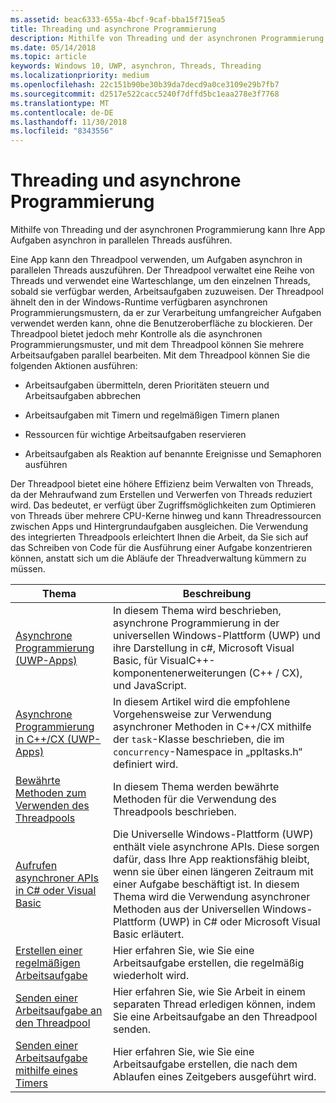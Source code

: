 ```yaml
---
ms.assetid: beac6333-655a-4bcf-9caf-bba15f715ea5
title: Threading und asynchrone Programmierung
description: Mithilfe von Threading und der asynchronen Programmierung kann Ihre App Aufgaben asynchron in parallelen Threads ausführen.
ms.date: 05/14/2018
ms.topic: article
keywords: Windows 10, UWP, asynchron, Threads, Threading
ms.localizationpriority: medium
ms.openlocfilehash: 22c151b90be30b39da7decd9a0ce3109e29b7fb7
ms.sourcegitcommit: d2517e522cacc5240f7dffd5bc1eaa278e3f7768
ms.translationtype: MT
ms.contentlocale: de-DE
ms.lasthandoff: 11/30/2018
ms.locfileid: "8343556"
---
```

# <a name="threading-and-async-programming"></a>Threading und asynchrone Programmierung
Mithilfe von Threading und der asynchronen Programmierung kann Ihre App Aufgaben asynchron in parallelen Threads ausführen.

Eine App kann den Threadpool verwenden, um Aufgaben asynchron in parallelen Threads auszuführen. Der Threadpool verwaltet eine Reihe von Threads und verwendet eine Warteschlange, um den einzelnen Threads, sobald sie verfügbar werden, Arbeitsaufgaben zuzuweisen. Der Threadpool ähnelt den in der Windows-Runtime verfügbaren asynchronen Programmierungsmustern, da er zur Verarbeitung umfangreicher Aufgaben verwendet werden kann, ohne die Benutzeroberfläche zu blockieren. Der Threadpool bietet jedoch mehr Kontrolle als die asynchronen Programmierungsmuster, und mit dem Threadpool können Sie mehrere Arbeitsaufgaben parallel bearbeiten. Mit dem Threadpool können Sie die folgenden Aktionen ausführen:

-   Arbeitsaufgaben übermitteln, deren Prioritäten steuern und Arbeitsaufgaben abbrechen

-   Arbeitsaufgaben mit Timern und regelmäßigen Timern planen

-   Ressourcen für wichtige Arbeitsaufgaben reservieren

-   Arbeitsaufgaben als Reaktion auf benannte Ereignisse und Semaphoren ausführen

Der Threadpool bietet eine höhere Effizienz beim Verwalten von Threads, da der Mehraufwand zum Erstellen und Verwerfen von Threads reduziert wird. Das bedeutet, er verfügt über Zugriffsmöglichkeiten zum Optimieren von Threads über mehrere CPU-Kerne hinweg und kann Threadressourcen zwischen Apps und Hintergrundaufgaben ausgleichen. Die Verwendung des integrierten Threadpools erleichtert Ihnen die Arbeit, da Sie sich auf das Schreiben von Code für die Ausführung einer Aufgabe konzentrieren können, anstatt sich um die Abläufe der Threadverwaltung kümmern zu müssen.

| Thema                                                                                                          | Beschreibung                         |
|----------------------------------------------------------------------------------------------------------------|-------------------------------------|
| [Asynchrone Programmierung (UWP-Apps)](asynchronous-programming-universal-windows-platform-apps.md)              | In diesem Thema wird beschrieben, asynchrone Programmierung in der universellen Windows-Plattform (UWP) und ihre Darstellung in c#, Microsoft Visual Basic, für VisualC++-komponentenerweiterungen (C++ / CX), und JavaScript. |
| [Asynchrone Programmierung in C++/CX (UWP-Apps)](asynchronous-programming-in-cpp-universal-windows-platform-apps.md)| In diesem Artikel wird die empfohlene Vorgehensweise zur Verwendung asynchroner Methoden in C++/CX mithilfe der <code>task</code>-Klasse beschrieben, die im <code>concurrency</code>-Namespace in „ppltasks.h“ definiert wird. |
| [Bewährte Methoden zum Verwenden des Threadpools](best-practices-for-using-the-thread-pool.md)                         | In diesem Thema werden bewährte Methoden für die Verwendung des Threadpools beschrieben. |
| [Aufrufen asynchroner APIs in C# oder Visual Basic](call-asynchronous-apis-in-csharp-or-visual-basic.md)             | Die Universelle Windows-Plattform (UWP) enthält viele asynchrone APIs. Diese sorgen dafür, dass Ihre App reaktionsfähig bleibt, wenn sie über einen längeren Zeitraum mit einer Aufgabe beschäftigt ist. In diesem Thema wird die Verwendung asynchroner Methoden aus der Universellen Windows-Plattform (UWP) in C# oder Microsoft Visual Basic erläutert. |
| [Erstellen einer regelmäßigen Arbeitsaufgabe](create-a-periodic-work-item.md)                                                   | Hier erfahren Sie, wie Sie eine Arbeitsaufgabe erstellen, die regelmäßig wiederholt wird. |
| [Senden einer Arbeitsaufgabe an den Threadpool](submit-a-work-item-to-the-thread-pool.md)                               | Hier erfahren Sie, wie Sie Arbeit in einem separaten Thread erledigen können, indem Sie eine Arbeitsaufgabe an den Threadpool senden. |
| [Senden einer Arbeitsaufgabe mithilfe eines Timers](use-a-timer-to-submit-a-work-item.md)                                       | Hier erfahren Sie, wie Sie eine Arbeitsaufgabe erstellen, die nach dem Ablaufen eines Zeitgebers ausgeführt wird. |
